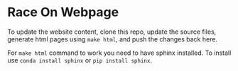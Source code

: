 # Race On Webpage

To update the website content, clone this repo, update the source files, generate html pages using `make html`, and push the changes back here.

For `make html` command to work you need to have sphinx installed. To install use `conda install sphinx` or `pip install sphinx`.
